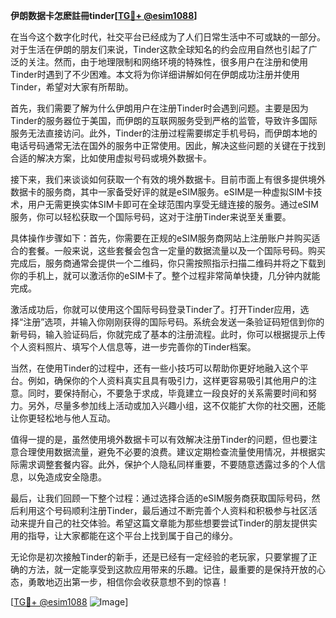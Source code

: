 **伊朗数据卡怎麽註冊tinder[[TG💪+ @esim1088](https://t.me/s/esim1088)]**

在当今这个数字化时代，社交平台已经成为了人们日常生活中不可或缺的一部分。对于生活在伊朗的朋友们来说，Tinder这款全球知名的约会应用自然也引起了广泛的关注。然而，由于地理限制和网络环境的特殊性，很多用户在注册和使用Tinder时遇到了不少困难。本文将为你详细讲解如何在伊朗成功注册并使用Tinder，希望对大家有所帮助。

首先，我们需要了解为什么伊朗用户在注册Tinder时会遇到问题。主要是因为Tinder的服务器位于美国，而伊朗的互联网服务受到严格的监管，导致许多国际服务无法直接访问。此外，Tinder的注册过程需要绑定手机号码，而伊朗本地的电话号码通常无法在国外的服务中正常使用。因此，解决这些问题的关键在于找到合适的解决方案，比如使用虚拟号码或境外数据卡。

接下来，我们来谈谈如何获取一个有效的境外数据卡。目前市面上有很多提供境外数据卡的服务商，其中一家备受好评的就是eSIM服务。eSIM是一种虚拟SIM卡技术，用户无需更换实体SIM卡即可在全球范围内享受无缝连接的服务。通过eSIM服务，你可以轻松获取一个国际号码，这对于注册Tinder来说至关重要。

具体操作步骤如下：首先，你需要在正规的eSIM服务商网站上注册账户并购买适合的套餐。一般来说，这些套餐会包含一定量的数据流量以及一个国际号码。购买完成后，服务商通常会提供一个二维码，你只需按照指示扫描二维码并将之下载到你的手机上，就可以激活你的eSIM卡了。整个过程非常简单快捷，几分钟内就能完成。

激活成功后，你就可以使用这个国际号码登录Tinder了。打开Tinder应用，选择“注册”选项，并输入你刚刚获得的国际号码。系统会发送一条验证码短信到你的新号码，输入验证码后，你就完成了基本的注册流程。此时，你可以根据提示上传个人资料照片、填写个人信息等，进一步完善你的Tinder档案。

当然，在使用Tinder的过程中，还有一些小技巧可以帮助你更好地融入这个平台。例如，确保你的个人资料真实且具有吸引力，这样更容易吸引其他用户的注意。同时，要保持耐心，不要急于求成，毕竟建立一段良好的关系需要时间和努力。另外，尽量多参加线上活动或加入兴趣小组，这不仅能扩大你的社交圈，还能让你更轻松地与他人互动。

值得一提的是，虽然使用境外数据卡可以有效解决注册Tinder的问题，但也要注意合理使用数据流量，避免不必要的浪费。建议定期检查流量使用情况，并根据实际需求调整套餐内容。此外，保护个人隐私同样重要，不要随意透露过多的个人信息，以免造成安全隐患。

最后，让我们回顾一下整个过程：通过选择合适的eSIM服务商获取国际号码，然后利用这个号码顺利注册Tinder，最后通过不断完善个人资料和积极参与社区活动来提升自己的社交体验。希望这篇文章能为那些想要尝试Tinder的朋友提供实用的指导，让大家都能在这个平台上找到属于自己的缘分。

无论你是初次接触Tinder的新手，还是已经有一定经验的老玩家，只要掌握了正确的方法，就一定能享受到这款应用带来的乐趣。记住，最重要的是保持开放的心态，勇敢地迈出第一步，相信你会收获意想不到的惊喜！

[[TG💪+ @esim1088](https://t.me/s/esim1088) ![Image](https://i.postimg.cc/4NQfJmqS/Snipaste-2025-05-13-00-14-12.png)]